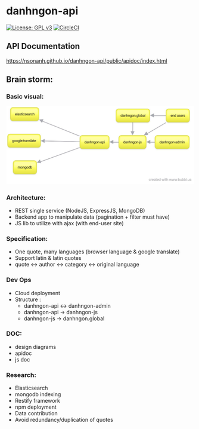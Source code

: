 # danhngon-api
[![License: GPL v3](https://img.shields.io/badge/License-GPL%20v3-blue.svg)](http://www.gnu.org/licenses/gpl-3.0) [![CircleCI](https://circleci.com/gh/nsonanh/danhngon-api/tree/master.svg?style=shield&circle-token=:circle-token)](https://circleci.com/gh/nsonanh/danhngon-api/tree/master)

## API Documentation
https://nsonanh.github.io/danhngon-api/public/apidoc/index.html

## Brain storm:
### Basic visual:
![Danhngon brainstorm](./doc-img/danhngon.jpg?raw=true "Basic brainstorm of danhngon")

### Architecture:
- REST single service (NodeJS, ExpressJS, MongoDB)
- Backend app to manipulate data (pagination + filter must have)
- JS lib to utilize with ajax (with end-user site)
### Specification:
- One quote, many languages (browser language & google translate)
- Support latin & latin quotes
- quote <-> author <-> category <-> original language
### Dev Ops
- Cloud deployment
- Structure :
    - danhngon-api <-> danhngon-admin
    - danhngon-api -> danhngon-js
    - danhngon-js -> danhngon.global
### DOC:
- design diagrams
- apidoc
- js doc
### Research:
- Elasticsearch
- mongodb indexing
- Restify framework
- npm deployment
- Data contribution
- Avoid redundancy/duplication of quotes